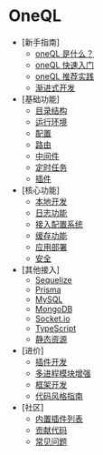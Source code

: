 # OneQL

* [新手指南]
    * [oneQL 是什么？](guide/intro.md)
    * [oneQL 快速入门](guide/quickstart.md)
    * [oneQL 推荐实践](guide/recommend.md)
    * [渐进式开发](functional/progressive.md)
* [基础功能]
    * [目录结构](functional/dirtree.md)
    * [运行环境](functional/env.md)
    * [配置](functional/config.md)
    * [路由](functional/router.md)
    * [中间件](functional/middleware.md)
    * [定时任务](functional/schedule.md)
    * [插件](extend/extend.md)
* [核心功能]
    * [本地开发](core/dev.md)
    * [日志功能](core/log.md)
    * [接入配置系统](core/xconfig.md)
    * [缓存功能](core/redis.md)
    * [应用部署](core/publish.md)
    * [安全](core/security.md)
* [其他接入]
    * [Sequelize](other/sequelize.md)
    * [Prisma](other/prisma.md)
    * [MySQL](other/mysql.md)
    * [MongoDB](other/mongodb.md)
    * [Socket.io](other/socket.md)
    * [TypeScript](other/typescript.md)
    * [静态资源](other/static.md)
* [进价]
    * [插件开发](utils/xconfig.md)
    * [多进程模块增强](utils/xlog.md)
    * [框架开发](utils/redis.md)
    * [代码风格指南](utils/redis.md)
* [社区]
    * [内置插件列表](community/extends.md)
    * [贡献代码](community/contribution.md)
    * [常见问题](community/FAQ.md)